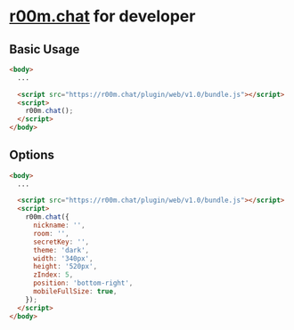 # **[r00m.chat](https://r00m.chat)** for developer

## Basic Usage
```html
<body>
  ...
  
  <script src="https://r00m.chat/plugin/web/v1.0/bundle.js"></script>
  <script>
    r00m.chat();
  </script>
</body>
```


## Options
```html
<body>
  ...
  
  <script src="https://r00m.chat/plugin/web/v1.0/bundle.js"></script>
  <script>
    r00m.chat({
      nickname: '',
      room: '',
      secretKey: '',
      theme: 'dark',
      width: '340px',
      height: '520px',
      zIndex: 5,
      position: 'bottom-right',
      mobileFullSize: true,
    });
  </script>
</body>
```
